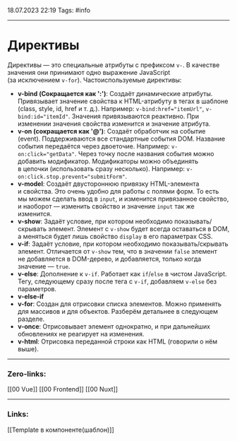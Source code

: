 18.07.2023 22:19
Tags: #info 

---
# Директивы

Директивы — это специальные атрибуты с префиксом `v-`. В качестве значения они принимают одно выражение JavaScript (за исключением `v-for`).
Частоиспользуемые директивы:
- **v-bind (Сокращается как ':')**: Создаёт динамические атрибуты. Привязывает значение свойства к HTML-атрибуту в тегах в шаблоне (class, style, id, href и т. д.). Например: `v-bind:href="itemUrl"`, `v-bind:id="itemId"`. Значения привязываются реактивно. При изменении значения свойства изменится и значение атрибута.
- **v-on (сокращается как '@')**: Создаёт обработчик на событие (event). Поддерживаются все стандартные события DOM. Название события передаётся через двоеточие. Например: `v-on:click="getData"`. Через точку после названия события можно добавить модификатор. Модификаторы можно объединять в цепочки (использовать сразу несколько). Например: `v-on:click.stop.prevent="submitForm"`.
- **v-model**: Создаёт двустороннюю привязку HTML-элемента и свойства. Это очень удобно для работы с полями форм.
То есть мы можем сделать ввод в `input`, и изменится привязанное свойство, и наоборот — изменить свойство и значение `input` так же изменится.
- **v-show**: Задаёт условие, при котором необходимо показывать/скрывать элемент. Элемент с `v-show` будет всегда оставаться в DOM, а меняться будет лишь свойство `display` в его параметрах CSS.
- **v-if**: Задаёт условие, при котором необходимо показывать/скрывать элемент. Отличается от `v-show` тем, что в значении `false` элемент не добавляется в DOM-дерево, и добавляется, только когда значение — `true`.
- **v-else**:  Дополнение к `v-if`. Работает как `if`/`else` в чистом JavaScript. Тегу, следующему сразу после тега с `v-if`, добавляем `v-else` без параметров.
- **v-else-if**
- **v-for**: Создан для отрисовки списка элементов. Можно применять для массивов и для объектов. Разберём детальнее в следующем разделе.
- **v-once**: Отрисовывает элемент однократно, и при дальнейших обновлениях не реагирует на изменения.
- **v-html**: Отрисовка переданной строки как HTML (говорили о нём выше).

---
### Zero-links:
[[00 Vue]]
[[00 Frontend]]
[[00 Nuxt]]

---
### Links:
[[Template в компоненте(шаблон)]]
